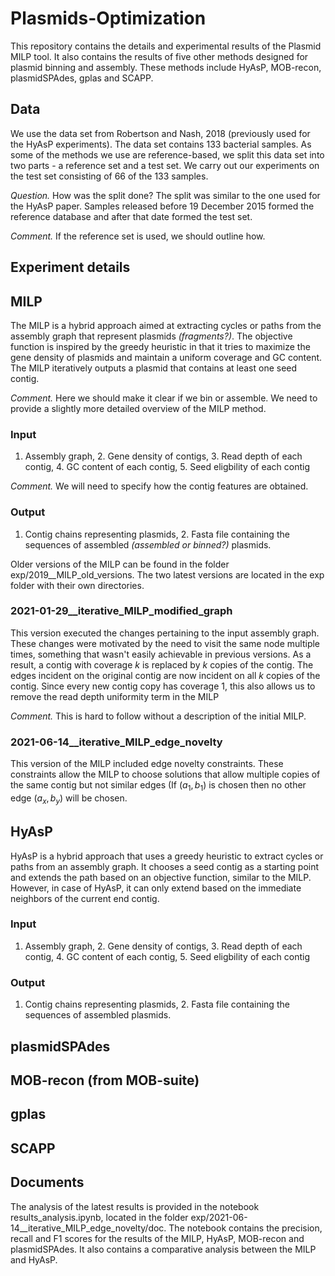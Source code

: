 # Plasmids-Optimization
This repository contains the details and experimental results of the Plasmid MILP tool. 
It also contains the results of five other methods designed for plasmid binning and assembly. 
These methods include HyAsP, MOB-recon, plasmidSPAdes, gplas and SCAPP.

## Data
We use the data set from Robertson and Nash, 2018 (previously used for the HyAsP experiments). 
The data set contains 133 bacterial samples. As some of the methods we use are reference-based, we split this data set into two parts - a reference set and a test set. 
We carry out our experiments on the test set consisting of 66 of the 133 samples.

*Question.* How was the split done?
The split was similar to the one used for the HyAsP paper. Samples released before 19 December 2015 formed the reference database and after that date formed the test set.

*Comment.* If the reference set is used, we should outline how.

## Experiment details

## MILP
The MILP is a hybrid approach aimed at extracting cycles or paths from the assembly graph that represent plasmids *(fragments?)*. 
The objective function is inspired by the greedy heuristic in that it tries to maximize the gene density of plasmids and maintain a uniform coverage and GC content. The MILP iteratively outputs a plasmid that contains at least one seed contig.

*Comment.* Here we should make it clear if we bin or assemble. We need to provide a slightly more detailed overview of the MILP method.

### Input
1. Assembly graph, 2. Gene density of contigs, 3. Read depth of each contig, 4. GC content of each contig, 5. Seed eligbility of each contig

*Comment.* We will need to specify how the contig features are obtained.

### Output
1. Contig chains representing plasmids, 2. Fasta file containing the sequences of assembled *(assembled or binned?)* plasmids.

Older versions of the MILP can be found in the folder exp/2019__MILP_old_versions. 
The two latest versions are located in the exp folder with their own directories.
### 2021-01-29__iterative_MILP_modified_graph
This version executed the changes pertaining to the input assembly graph. 
These changes were motivated by the need to visit the same node multiple times, something that wasn't easily achievable in previous versions. 
As a result, a contig with coverage $k$ is replaced by $k$ copies of the contig. 
The edges incident on the original contig are now incident on all $k$ copies of the contig. 
Since every new contig copy has coverage 1, this also allows us to remove the read depth uniformity term in the MILP

*Comment.* This is hard to follow without a description of the initial MILP.

### 2021-06-14__iterative_MILP_edge_novelty
This version of the MILP included edge novelty constraints. 
These constraints allow the MILP to choose solutions that allow multiple copies of the same contig but not similar edges (If $(a_1,b_1)$ is chosen then no other edge $(a_x,b_y)$ will be chosen. 

## HyAsP
HyAsP is a hybrid approach that uses a greedy heuristic to extract cycles or paths from an assembly graph. 
It chooses a seed contig as a starting point and extends the path based on an objective function, similar to the MILP. 
However, in case of HyAsP, it can only extend based on the immediate neighbors of the current end contig.  
### Input
1. Assembly graph, 2. Gene density of contigs, 3. Read depth of each contig, 4. GC content of each contig, 5. Seed eligbility of each contig
### Output
1. Contig chains representing plasmids, 2. Fasta file containing the sequences of assembled plasmids.

## plasmidSPAdes


## MOB-recon (from MOB-suite)


## gplas


## SCAPP


## Documents
The analysis of the latest results is provided in the notebook results_analysis.ipynb, located in the folder exp/2021-06-14__iterative_MILP_edge_novelty/doc. 
The notebook contains the precision, recall and F1 scores for the results of the MILP, HyAsP, MOB-recon and plasmidSPAdes. 
It also contains a comparative analysis between the MILP and HyAsP.
